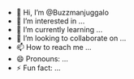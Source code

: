 - 👋 Hi, I’m @Buzzmanjuggalo
- 👀 I’m interested in ...
- 🌱 I’m currently learning ...
- 💞️ I’m looking to collaborate on ...
- 📫 How to reach me ...
- 😄 Pronouns: ...
- ⚡ Fun fact: ...

<!---
Buzzmanjuggalo/Buzzmanjuggalo is a ✨ special ✨ repository because its `README.md` (this file) appears on your GitHub profile.
You can click the Preview link to take a look at your changes.
--->
